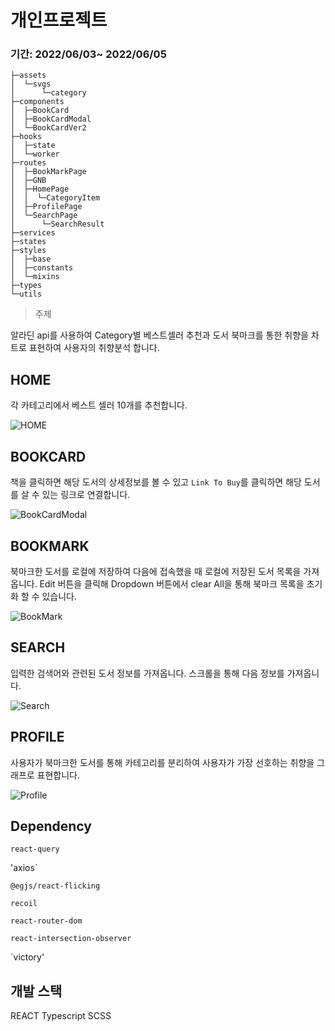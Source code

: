 # 개인프로젝트

### 기간: 2022/06/03~ 2022/06/05

```
├─assets
│  └─svgs
│      └─category
├─components
│  ├─BookCard
│  ├─BookCardModal
│  └─BookCardVer2
├─hooks
│  ├─state
│  └─worker
├─routes
│  ├─BookMarkPage
│  ├─GNB
│  ├─HomePage
│  │  └─CategoryItem
│  ├─ProfilePage
│  └─SearchPage
│      └─SearchResult
├─services
├─states
├─styles
│  ├─base
│  ├─constants
│  └─mixins
├─types
└─utils
```

> 주제

알라딘 api를 사용하여 Category별 베스트셀러 추천과 도서 북마크를 통한 취향을 차트로 표현하여 사용자의 취향분석 합니다.

## HOME
각 카테고리에서 베스트 셀러 10개를 추천합니다.

![HOME](https://user-images.githubusercontent.com/57490711/172034130-4c514583-d5ac-48b8-bbb7-9a4fd98b1438.PNG)


## BOOKCARD
책을 클릭하면 해당 도서의 상세정보를 볼 수 있고 `Link To Buy`를 클릭하면 해당 도서를 살 수 있는 링크로 연결합니다.

![BookCardModal](https://user-images.githubusercontent.com/57490711/172034145-906f9a8f-bf93-4b6c-9163-7e10e0a5339c.PNG)


## BOOKMARK
북마크한 도서를 로컬에 저장하여 다음에 접속했을 때 로컬에 저장된 도서 목록을 가져옵니다.
 Edit 버튼을 클릭해 Dropdown 버튼에서 clear All을 통해 북마크 목록을 초기화 할 수 있습니다.
 
![BookMark](https://user-images.githubusercontent.com/57490711/172034154-02cc92e1-e224-4fba-8086-7a23ee7a72f7.PNG)


## SEARCH
입력한 검색어와 관련된 도서 정보를 가져옵니다.
스크롤을 통해 다음 정보를 가져옵니다.

![Search](https://user-images.githubusercontent.com/57490711/172034158-b670d5b8-aca3-4d01-a5f6-d5c11f19379b.PNG)


## PROFILE
사용자가 북마크한 도서를 통해 카테고리를 분리하여 사용자가 가장 선호하는 취향을 그래프로 표현합니다.

![Profile](https://user-images.githubusercontent.com/57490711/172034163-1c56a6c7-8bfd-42a9-a071-56c414daa141.PNG)

## Dependency
`react-query`

'axios`

`@egjs/react-flicking`

`recoil`

`react-router-dom`

`react-intersection-observer`

`victory'
## 개발 스택
REACT
Typescript
SCSS
